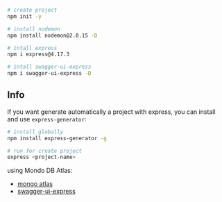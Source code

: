 ```bash
# create project 
npm init -y

# install nodemon
npm install nodemon@2.0.15 -D

# intall express
npm i express@4.17.3

# intall swagger-ui-express
npm i swagger-ui-express -D
```

## Info

If you want generate automatically a project with express, you can install and use ``express-generator``:

```bash
# install globally
npm install express-generator -g

# run for create project
express <project-name>
```

using Mondo DB Atlas: <br/>
- [mongo atlas](https://www.mongodb.com/cloud/atlas/lp/try2?utm_source=google&utm_campaign=gs_americas_brazil_search_core_brand_atlas_desktop&utm_term=mongo%20db%20atlas&utm_medium=cpc_paid_search&utm_ad=e&utm_ad_campaign_id=12212624308&adgroup=115749705983&gclid=Cj0KCQjwmuiTBhDoARIsAPiv6L9t21mAyWN4CZ9vI9LrIoxJR2YBjNMr8dKQKKpYGrLoJnBwP6bWGrMaAsTaEALw_wcB)
- [swagger-ui-express](https://github.com/scottie1984/swagger-ui-express)